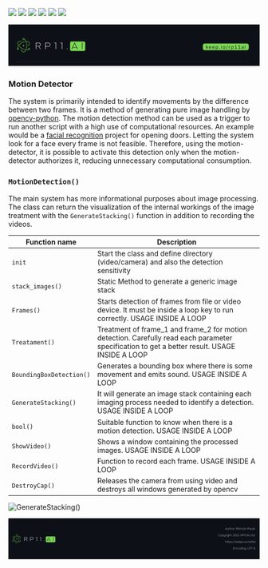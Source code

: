 ![](https://img.shields.io/github/stars/pandao/editor.md.svg) ![](https://img.shields.io/github/forks/pandao/editor.md.svg) ![](https://img.shields.io/github/tag/pandao/editor.md.svg) ![](https://img.shields.io/github/release/pandao/editor.md.svg) ![](https://img.shields.io/github/issues/pandao/editor.md.svg) ![](https://img.shields.io/bower/v/editor.md.svg)

![](https://github.com/RP11-AI/face-recognition-3SN/blob/main/readme-data/header_1.png?raw=true)

### Motion Detector
The system is primarily intended to identify movements by the difference between two frames. It is a method of generating pure image handling by [opencv-python](https://pypi.org/project/opencv-python/).
The motion detection method can be used as a trigger to run another script with a high use of computational resources. An example would be a [facial recognition](https://pypi.org/project/opencv-python/) project for opening doors. Letting the system look for a face every frame is not feasible. Therefore, using the motion-detector, it is possible to activate this detection only when the motion-detector authorizes it, reducing unnecessary computational consumption.


### `MotionDetection()`
The main system has more informational purposes about image processing. The class can return the visualization of the internal workings of the image treatment with the `GenerateStacking()` function in addition to recording the videos.


| Function name  | Description                    |
| -------------  | ------------------------------ |
| `init` | Start the class and define directory (video/camera) and also the detection sensitivity |
| `stack_images()` | Static Method to generate a generic image stack |
| `Frames()` | Starts detection of frames from file or video device. It must be inside a loop key to run correctly. USAGE INSIDE A LOOP |
| `Treatament()` | Treatment of frame_1 and frame_2 for motion detection. Carefully read each parameter specification to get a better result. USAGE INSIDE A LOOP |
| `BoundingBoxDetection()` | Generates a bounding box where there is some movement and emits sound. USAGE INSIDE A LOOP |
| `GenerateStacking()` | It will generate an image stack containing each imaging process needed to identify a detection. USAGE INSIDE A LOOP |
| `bool()` | Suitable function to know when there is a motion detection. USAGE INSIDE A LOOP |
| `ShowVideo()` | Shows a window containing the processed images. USAGE INSIDE A LOOP |
| `RecordVideo()` | Function to record each frame. USAGE INSIDE A LOOP |
| `DestroyCap()` | Releases the camera from using video and destroys all windows generated by opencv |

![GenerateStacking()](https://github.com/RP11-AI/motion-detector/blob/main/output.gif?raw=true)


![](https://github.com/RP11-AI/face-recognition-3SN/blob/main/readme-data/baseboard.png?raw=true)
